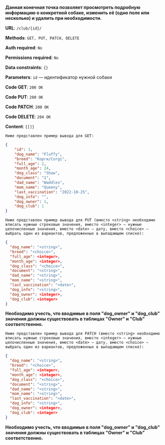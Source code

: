 **Данная конечная точка позволяет просмотреть подробную информацию о конкретной собаке, изменить её (одно поле или несколько) и удалить при необходимости.**

**URL**: `/club/{id}/`

**Methods**: `GET, PUT, PATCH, DELETE`

**Auth required**: `No`

**Permissions required**: `No`

**Data constraints**: `{}`

**Parameters**: `id` — идентификатор нужной собаки

**Code GET**: `200 OK`

**Code PUT**: `200 OK`

**Code PATCH**: `200 OK`

**Code DELETE**: `204 OK`

**Content**: `{[]}`

`Ниже представлен пример вывода для GET:`

``` json
{
    "id": 1,
    "dog_name": "Fluffy",
    "breed": "Корги/Corgi",
    "full_age": 2,
    "month_age": 24,
    "dog_class": "Show",
    "document": "1",
    "dad_name": "Waddles",
    "mom_name": "Queeny",
    "last_vaccination": "2022-10-25",
    "dog_info": "",
    "dog_owner": 1,
    "dog_club": 1
}
```

`Ниже представлен пример вывода для PUT (вместо <string> необходимо вписать нужные строковые значения, вместо <integer> — нужные целочисленные значения, вместо <date> — дату, вместо <choice> — выбрать один из вариантов, предложенных в выпадающем списке):`

``` json
{
  "dog_name": "<string>",
  "breed": "<choice>",
  "full_age": <integer>,
  "month_age": <integer>,
  "dog_class": "<choice>",
  "document": "<string>",
  "dad_name": "<string>",
  "mom_name": "<string>",
  "last_vaccination": "<date>",
  "dog_info": "<string>",
  "dog_owner": <integer>,
  "dog_club": <integer>
}
```
**Необходимо учесть, что вводимые в поля "dog_owner" и "dog_club" значения должны существовать в таблицах "Owner" и "Club" соответственно.** 

`Ниже представлен пример вывода для PATCH (вместо <string> необходимо вписать нужные строковые значения, вместо <integer> — нужные целочисленные значения, вместо <date> — дату, вместо <choice> — выбрать один из вариантов, предложенных в выпадающем списке):`

``` json
{
  "dog_name": "<string>",
  "breed": "<choice>",
  "full_age": <integer>,
  "month_age": <integer>,
  "dog_class": "<choice>",
  "document": "<string>",
  "dad_name": "<string>",
  "mom_name": "<string>",
  "last_vaccination": "<date>",
  "dog_info": "<string>",
  "dog_owner": <integer>,
  "dog_club": <integer>
}
```
**Необходимо учесть, что вводимые в поля "dog_owner" и "dog_club" значения должны существовать в таблицах "Owner" и "Club" соответственно.** 
